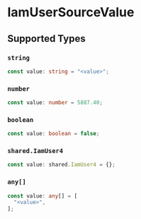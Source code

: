 # IamUserSourceValue


## Supported Types

### `string`

```typescript
const value: string = "<value>";
```

### `number`

```typescript
const value: number = 5887.40;
```

### `boolean`

```typescript
const value: boolean = false;
```

### `shared.IamUser4`

```typescript
const value: shared.IamUser4 = {};
```

### `any[]`

```typescript
const value: any[] = [
  "<value>",
];
```


